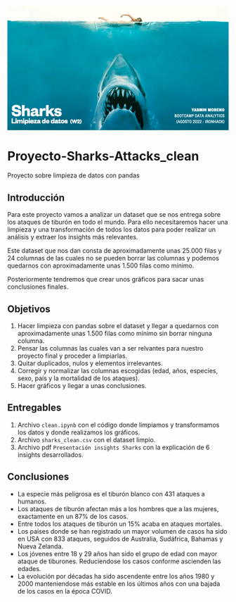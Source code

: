 ![portada](https://github.com/YasminMoreno/Proyecto-Sharks-Attacks_clean/blob/main/imagenes/portada.png)


# Proyecto-Sharks-Attacks_clean
Proyecto sobre limpieza de datos con pandas 

## Introducción

Para este proyecto vamos a analizar un dataset que se nos entrega sobre los ataques de tiburón en todo el mundo. Para ello necesitaremos hacer una limpieza y una transformación de todos los datos para poder realizar un análisis y extraer los insights más relevantes. 

Este dataset que nos dan consta de aproximadamente unas 25.000 filas y 24 columnas de las cuales no se pueden borrar las columnas y podemos quedarnos con aproximadamente unas 1.500 filas como mínimo. 

Posteriormente tendremos que crear unos gráficos para sacar unas conclusiones finales.  


## Objetivos

1. Hacer limpieza con pandas sobre el dataset y llegar a quedarnos con aproximadamente unas 1.500 filas como mínimo sin borrar ninguna columna.
2. Pensar las columnas las cuales van a ser relvantes para nuestro proyecto final y proceder a limpiarlas.
3. Quitar duplicados, nulos y elementos irrelevantes.
4. Corregir y normalizar las columnas escogidas (edad, años, especies, sexo, país y la mortalidad de los ataques).
5. Hacer gráficos y llegar a unas conclusiones.


## Entregables

1. Archivo `clean.ipynb` con el código donde limpiamos y transformamos los datos y donde realizamos los gráficos. 
2. Archivo `sharks_clean.csv` con el dataset limpio.
3. Archivo pdf `Presentación insights Sharks` con la explicación de 6 insights desarrollados.


## Conclusiones

- La especie más peligrosa es el tiburón blanco con 431 ataques a humanos.
- Los ataques de tiburón afectan más a los hombres que a las mujeres, exactamente en un 87% de los casos.
- Entre todos los ataques de tiburón un 15% acaba en ataques mortales.
- Los países donde se han registrado un mayor volumen de casos ha sido en USA con 833 ataques, seguidos de Australia, Sudáfrica, Bahamas y Nueva Zelanda.
- Los jóvenes entre 18 y 29 años han sido el grupo de edad con mayor ataque de tiburones. Reduciendose los casos conforme ascienden las edades. 
- La evolución por décadas ha sido ascendente entre los años 1980 y 2000 manteniendose más estable en los últimos años con una bajada de los casos en la época COVID.

